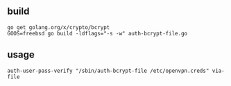 ## build

    go get golang.org/x/crypto/bcrypt
    GOOS=freebsd go build -ldflags="-s -w" auth-bcrypt-file.go

## usage

    auth-user-pass-verify "/sbin/auth-bcrypt-file /etc/openvpn.creds" via-file
